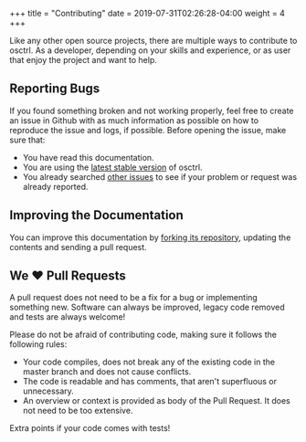 +++
title = "Contributing"
date = 2019-07-31T02:26:28-04:00
weight = 4
+++

Like any other open source projects, there are multiple ways to contribute to osctrl. As a developer, depending on your skills and experience, or as user that enjoy the project and want to help.

## Reporting Bugs

If you found something broken and not working properly, feel free to create an issue in Github with as much information as possible on how to reproduce the issue and logs, if possible. Before opening the issue, make sure that:

* You have read this documentation.
* You are using the [latest stable version](https://github.com/jmpsec/osctrl/releases) of osctrl.
* You already searched [other issues](https://github.com/jmpsec/osctrl/issues) to see if your problem or request was already reported.

## Improving the Documentation

You can improve this documentation by [forking its repository](https://github.com/jmpsec/osctrl-docs), updating the contents and sending a pull request.

## We ❤️ Pull Requests

A pull request does not need to be a fix for a bug or implementing something new. Software can always be improved, legacy code removed and tests are always welcome!

Please do not be afraid of contributing code, making sure it follows the following rules:

* Your code compiles, does not break any of the existing code in the master branch and does not cause conflicts.
* The code is readable and has comments, that aren't superfluous or unnecessary.
* An overview or context is provided as body of the Pull Request. It does not need to be too extensive.

Extra points if your code comes with tests!

